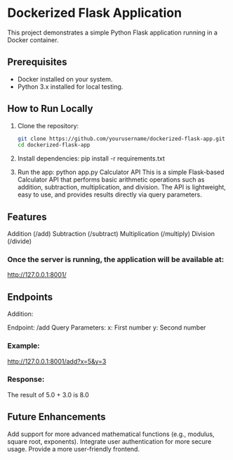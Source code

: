 # Dockerized Flask Application

This project demonstrates a simple Python Flask application running in a Docker container.

## Prerequisites

- Docker installed on your system.
- Python 3.x installed for local testing.

## How to Run Locally

1. Clone the repository:
   ```bash
   git clone https://github.com/yourusername/dockerized-flask-app.git
   cd dockerized-flask-app

2. Install dependencies:
pip install -r requirements.txt

3. Run the app:
python app.py
Calculator API
This is a simple Flask-based Calculator API that performs basic arithmetic operations such as addition, subtraction, multiplication, and division. The API is lightweight, easy to use, and provides results directly via query parameters.

## Features
Addition (/add)
Subtraction (/subtract)
Multiplication (/multiply)
Division (/divide)

### Once the server is running, the application will be available at:
http://127.0.0.1:8001/
## Endpoints
Addition:

Endpoint: /add
Query Parameters:
x: First number
y: Second number

### Example:
http://127.0.0.1:8001/add?x=5&y=3

### Response:
The result of 5.0 + 3.0 is 8.0

## Future Enhancements
Add support for more advanced mathematical functions (e.g., modulus, square root, exponents).
Integrate user authentication for more secure usage.
Provide a more user-friendly frontend.
